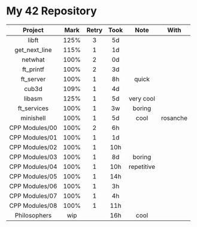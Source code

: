 # My 42 Repository

|     Project    | Mark | Retry | Took |    Note    |   With   |
|:--------------:|:----:|:-----:|:----:|:----------:|:--------:|
|      libft     | 125% |   3   |  5d  |            |          |
|  get_next_line | 115% |   1   |  1d  |            |          |
|     netwhat    | 100% |   2   |  0d  |            |          |
|    ft_printf   | 100% |   2   |  3d  |            |          |
|    ft_server   | 100% |   1   |  8h  |    quick   |          |
|      cub3d     | 109% |   1   |  4d  |            |          |
|     libasm     | 125% |   1   |  5d  |  very cool |          |
|   ft_services  | 100% |   1   |  3w  |   boring   |          |
|    minishell   | 100% |   1   |  5d  |    cool    | rosanche |
| CPP Modules/00 | 100% |   2   |  6h  |            |          |
| CPP Modules/01 | 100% |   1   |  1d  |            |          |
| CPP Modules/02 | 100% |   1   | 10h  |            |          |
| CPP Modules/03 | 100% |   1   |  8d  |   boring   |          |
| CPP Modules/04 | 100% |   1   | 10h  | repetitive |          |
| CPP Modules/05 | 100% |   1   | 14h  |            |          |
| CPP Modules/06 | 100% |   1   |  3h  |            |          |
| CPP Modules/07 | 100% |   1   |  4h  |            |          |
| CPP Modules/08 | 100% |   1   | 11h  |            |          |
|  Philosophers  |  wip |       | 16h  |    cool    |          |
